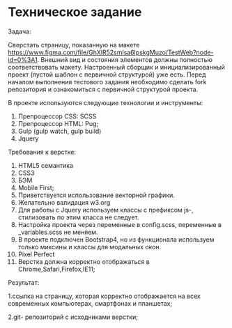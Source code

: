# Техническое задание

Задача:

Сверстать страницу, показанную на макете https://www.figma.com/file/GhXlR52smlsa6IpskgMuzo/TestWeb?node-id=0%3A1.
Внешний вид и состояния элементов должны полностью соответствовать макету.
Настроенный сборщик  и инициализированный проект (пустой шаблон с первичной структурой) уже есть.
Перед началом выполнения тестового задания необходимо сделать fork репозитория и  ознакомиться с первичной структурой проекта. 

В проекте используются следующие технологии и инструменты:

1. Препроцессор CSS: SCSS
2. Препроцессор HTML: Pug;
3. Gulp (gulp watch, gulp build)
4. Jquery


Требования к верстке:

1. HTML5 семантика
2. CSS3
3. БЭМ
4. Mobile First;
5. Приветствуется использование векторной графики.
6. Желательно валидация w3.org
7. Для работы с Jquery используем классы с префиксом js-, стилизовать по этим класса не следует.
8. Настройка проекта через переменные в config.scss, переменные в _variables.scss не меняем.
9. В проекте подключен Bootstrap4, но из функционала используем только миксины и классы для модальных окон.
10. Pixel Perfect
11. Верстка должна корректно отображаться в Chrome,Safari,Firefox,IE11;


Результат:

1.ссылка на страницу, которая корректно отображается на всех современных компьютерах, смартфонах и планшетах;

2.git- репозиторий с исходниками верстки;

